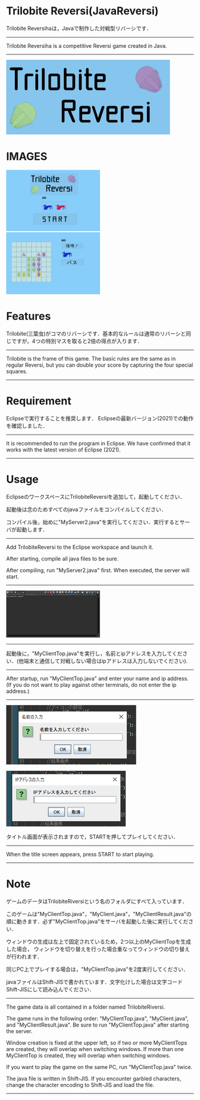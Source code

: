 # Trilobite Reversi(JavaReversi)
  
 Trilobite Reversihaは，Javaで制作した対戦型リバーシです．

 ***
 Trilobite Reversiha is a competitive Reversi game created in Java.
 ***

 ![タイトル](TrilobiteRiversi/title.png) 


# IMAGES
 <img src="img/top.PNG" width=50%>

 <img src="img/game.PNG" width=50%>


# Features

 Trilobite(三葉虫)がコマのリバーシです．基本的なルールは通常のリバーシと同じですが，4つの特別マスを取ると2倍の得点が入ります．

 ***
 Trilobite is the frame of this game. The basic rules are the same as in regular Reversi, but you can double your score by capturing the four special squares.
 ***

  
# Requirement
 
 Eclipseで実行することを推奨します．
 Eclipseの最新バージョン(2021)での動作を確認しました．

 ***
 It is recommended to run the program in Eclipse.
 We have confirmed that it works with the latest version of Eclipse (2021).
 ***
 
 
# Usage
 
 EclipseのワークスペースにTrilobiteReversiを追加して，起動してください．

 起動後は念のためすべてのjavaファイルをコンパイルしてください．

 コンパイル後，始めに"MyServer2.java"を実行してください．実行するとサーバが起動します．

 ***
 Add TrilobiteReversi to the Eclipse workspace and launch it.
 
 After starting, compile all java files to be sure.

 After compiling, run "MyServer2.java" first. When executed, the server will start.
 ***

 <img src="img/goServer.PNG" width=50%>

 ***
 起動後に，"MyClientTop.java"を実行し，名前とipアドレスを入力してください．(他端末と通信して対戦しない場合はipアドレスは入力しないでください).

 ***
 After startup, run "MyClientTop.java" and enter your name and ip address. (If you do not want to play against other terminals, do not enter the ip address.)
 ***

 ![名前入力](img/inputname.PNG)

 ![ip入力](img/inputip.PNG)

 タイトル画面が表示されますので，STARTを押してプレイしてください．
 ***
 When the title screen appears, press START to start playing.
 ***
 
# Note
 
 ゲームのデータはTrilobiteRiversiという名のフォルダにすべて入っています．

 このゲームは"MyClientTop.java"，"MyClient.java"，"MyClientResult.java"の順に動きます．必ず"MyClientTop.java"をサーバを起動した後に実行してください．

 ウィンドウの生成は左上で固定されているため，2つ以上のMyClientTopを生成した場合，
 ウィンドウを切り替えを行った場合重なってウィンドウの切り替えが行われます．

 同じPC上でプレイする場合は，"MyClientTop.java"を2度実行してください．

 javaファイルはShift-JISで書かれています．文字化けした場合は文字コードShift-JISにして読み込んでください．
***
 The game data is all contained in a folder named TrilobiteRiversi.

 The game runs in the following order: "MyClientTop.java", "MyClient.java", and "MyClientResult.java". Be sure to run "MyClientTop.java" after starting the server.

 Window creation is fixed at the upper left, so if two or more MyClientTops are created, they will overlap when switching windows.
 If more than one MyClientTop is created, they will overlap when switching windows.

 If you want to play the game on the same PC, run "MyClientTop.java" twice.

 The java file is written in Shift-JIS. If you encounter garbled characters, change the character encoding to Shift-JIS and load the file.
 ***
